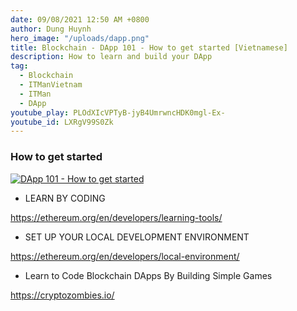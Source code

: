```yaml
---
date: 09/08/2021 12:50 AM +0800
author: Dung Huynh
hero_image: "/uploads/dapp.png"
title: Blockchain - DApp 101 - How to get started [Vietnamese]
description: How to learn and build your DApp
tag:
  - Blockchain
  - ITManVietnam
  - ITMan
  - DApp
youtube_play: PLOdXIcVPTyB-jyB4UmrwncHDK0mgl-Ex-
youtube_id: LXRgV99S0Zk
---
```


### How to get started

[![DApp 101 - How to get started](https://img.youtube.com/vi/LXRgV99S0Zk/0.jpg)](https://www.youtube.com/watch?v=LXRgV99S0Zk)

- LEARN BY CODING

https://ethereum.org/en/developers/learning-tools/

- SET UP YOUR LOCAL DEVELOPMENT ENVIRONMENT

https://ethereum.org/en/developers/local-environment/

- Learn to Code Blockchain DApps By Building Simple Games

https://cryptozombies.io/
